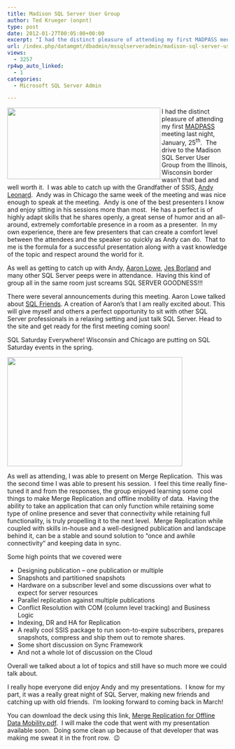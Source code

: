 ```yaml
---
title: Madison SQL Server User Group
author: Ted Krueger (onpnt)
type: post
date: 2012-01-27T00:05:00+00:00
excerpt: "I had the distinct pleasure of attending my first MADPASS meeting last night, January, 25th.  The drive to the Madison SQL Server User Group from the Illinois, Wisconsin border wasn't that bad and well worth it.  I was able to catch up with the Grandfat&hellip;"
url: /index.php/datamgmt/dbadmin/mssqlserveradmin/madison-sql-server-user-group/
views:
  - 3257
rp4wp_auto_linked:
  - 1
categories:
  - Microsoft SQL Server Admin

---
```

<div class="image_block">
  <a href="/wp-content/uploads/blogs/DataMgmt/logMadPass_591x275_3.jpg?mtime=1327628879"><img alt="" src="/wp-content/uploads/blogs/DataMgmt/logMadPass_591x275_3.jpg?mtime=1327628879" width="350" height="163" align="left" /></a>
</div>

I had the distinct pleasure of attending my first [MADPASS][1] meeting last night, January, 25<sup>th</sup>.  The drive to the Madison SQL Server User Group from the Illinois, Wisconsin border wasn&#8217;t that bad and well worth it.  I was able to catch up with the Grandfather of SSIS, [Andy Leonard][2].  Andy was in Chicago the same week of the meeting and was nice enough to speak at the meeting.  Andy is one of the best presenters I know and enjoy sitting in his sessions more than most.  He has a perfect is of highly adapt skills that he shares openly, a great sense of humor and an all-around, extremely comfortable presence in a room as a presenter.  In my own experience, there are few presenters that can create a comfort level between the attendees and the speaker so quickly as Andy can do.  That to me is the formula for a successful presentation along with a vast knowledge of the topic and respect around the world for it.

As well as getting to catch up with Andy, [Aaron Lowe][3], [Jes Borland][4] and many other SQL Server peeps were in attendance.  Having this kind of group all in the same room just screams SQL SERVER GOODNESS!!!

There were several announcements during this meeting. Aaron Lowe talked about [SQL Friends][5]. A creation of Aaron&#8217;s that I am really excited about. This will give myself and others a perfect opportunity to sit with other SQL Server professionals in a relaxing setting and just talk SQL Server. Head to the site and get ready for the first meeting coming soon!

SQL Saturday Everywhere! Wisconsin and Chicago are putting on SQL Saturday events in the spring.

<div class="image_block">
  <a href="/wp-content/uploads/blogs/DataMgmt/-109.png?mtime=1327629592"><img alt="" src="/wp-content/uploads/blogs/DataMgmt/-109.png?mtime=1327629592" width="400" height="249" /></a>
</div>

As well as attending, I was able to present on Merge Replication.  This was the second time I was able to present his session.  I feel this time really fine-tuned it and from the responses, the group enjoyed learning some cool things to make Merge Replication and offline mobility of data.  Having the ability to take an application that can only function while retaining some type of online presence and sever that connectivity while retaining full functionality, is truly propelling it to the next level.  Merge Replication while coupled with skills in-house and a well-designed publication and landscape behind it, can be a stable and sound solution to “once and awhile connectivity” and keeping data in sync.

Some high points that we covered were

  * Designing publication – one publication or multiple
  * Snapshots and partitioned snapshots
  * Hardware on a subscriber level and some discussions over what to expect for server resources
  * Parallel replication against multiple publications
  * Conflict Resolution with COM (column level tracking) and Business Logic 
  * Indexing, DR and HA for Replication
  * A really cool SSIS package to run soon-to-expire subscribers, prepares snapshots, compress and ship them out to remote shares.
  * Some short discussion on Sync Framework
  * And not a whole lot of discussion on the Cloud

Overall we talked about a lot of topics and still have so much more we could talk about.

I really hope everyone did enjoy Andy and my presentations.  I know for my part, it was a really great night of SQL Server, making new friends and catching up with old friends.  I’m looking forward to coming back in March!

You can download the deck using this link, [Merge Replication for Offline Data Mobility.pdf][6].  I will make the code that went with my presentation available soon.  Doing some clean up because of that developer that was making me sweat it in the front row.  😉

 [1]: http://www.madpass.org/
 [2]: http://sqlblog.com/blogs/andy_leonard/
 [3]: http://www.aaronlowe.net/
 [4]: /index.php/All/?disp=authdir&author=420
 [5]: http://sqlfriends.org/
 [6]: /wp-content/uploads/blogs/DataMgmt/Merge%20Replication%20for%20Offline%20Data%20Mobility.pdf?mtime=1327628730